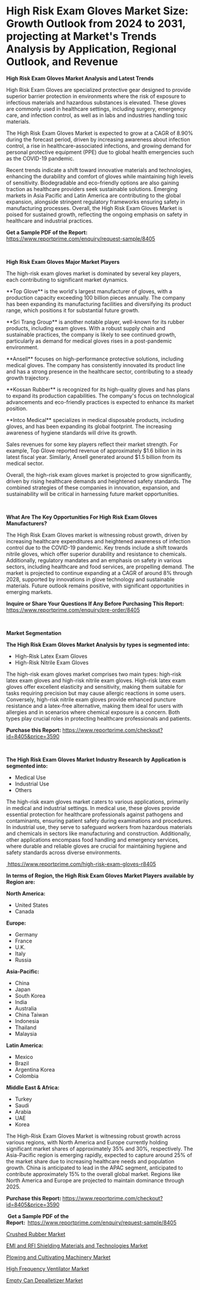 <p><h1>High Risk Exam Gloves Market Size: Growth Outlook from 2024 to 2031, projecting at Market's Trends Analysis by Application, Regional Outlook, and Revenue</h1></p><p><strong>High Risk Exam Gloves Market Analysis and Latest Trends</strong></p>
<p><p>High Risk Exam Gloves are specialized protective gear designed to provide superior barrier protection in environments where the risk of exposure to infectious materials and hazardous substances is elevated. These gloves are commonly used in healthcare settings, including surgery, emergency care, and infection control, as well as in labs and industries handling toxic materials.</p><p>The High Risk Exam Gloves Market is expected to grow at a CAGR of 8.90% during the forecast period, driven by increasing awareness about infection control, a rise in healthcare-associated infections, and growing demand for personal protective equipment (PPE) due to global health emergencies such as the COVID-19 pandemic. </p><p>Recent trends indicate a shift toward innovative materials and technologies, enhancing the durability and comfort of gloves while maintaining high levels of sensitivity. Biodegradable and eco-friendly options are also gaining traction as healthcare providers seek sustainable solutions. Emerging markets in Asia Pacific and Latin America are contributing to the global expansion, alongside stringent regulatory frameworks ensuring safety in manufacturing processes. Overall, the High Risk Exam Gloves Market is poised for sustained growth, reflecting the ongoing emphasis on safety in healthcare and industrial practices.</p></p>
<p><strong>Get a Sample PDF of the Report:&nbsp;</strong> <a href="https://www.reportprime.com/enquiry/request-sample/8405?utm_campaign=1842&utm_medium=2&utm_source=Github&utm_content=ia&utm_term=26112024&utm_id=high-risk-exam-gloves">https://www.reportprime.com/enquiry/request-sample/8405</a></p>
<p>&nbsp;</p>
<p><strong>High Risk Exam Gloves Major Market Players</strong></p>
<p><p>The high-risk exam gloves market is dominated by several key players, each contributing to significant market dynamics. </p><p>**Top Glove** is the world's largest manufacturer of gloves, with a production capacity exceeding 100 billion pieces annually. The company has been expanding its manufacturing facilities and diversifying its product range, which positions it for substantial future growth.</p><p>**Sri Trang Group** is another notable player, well-known for its rubber products, including exam gloves. With a robust supply chain and sustainable practices, the company is likely to see continued growth, particularly as demand for medical gloves rises in a post-pandemic environment.</p><p>**Ansell** focuses on high-performance protective solutions, including medical gloves. The company has consistently innovated its product line and has a strong presence in the healthcare sector, contributing to a steady growth trajectory.</p><p>**Kossan Rubber** is recognized for its high-quality gloves and has plans to expand its production capabilities. The company's focus on technological advancements and eco-friendly practices is expected to enhance its market position.</p><p>**Intco Medical** specializes in medical disposable products, including gloves, and has been expanding its global footprint. The increasing awareness of hygiene standards will drive its growth.</p><p>Sales revenues for some key players reflect their market strength. For example, Top Glove reported revenue of approximately $1.6 billion in its latest fiscal year. Similarly, Ansell generated around $1.5 billion from its medical sector.</p><p>Overall, the high-risk exam gloves market is projected to grow significantly, driven by rising healthcare demands and heightened safety standards. The combined strategies of these companies in innovation, expansion, and sustainability will be critical in harnessing future market opportunities.</p></p>
<p>&nbsp;</p>
<p><strong>What Are The Key Opportunities For High Risk Exam Gloves Manufacturers?</strong></p>
<p><p>The High Risk Exam Gloves market is witnessing robust growth, driven by increasing healthcare expenditures and heightened awareness of infection control due to the COVID-19 pandemic. Key trends include a shift towards nitrile gloves, which offer superior durability and resistance to chemicals. Additionally, regulatory mandates and an emphasis on safety in various sectors, including healthcare and food services, are propelling demand. The market is projected to continue expanding at a CAGR of around 8% through 2028, supported by innovations in glove technology and sustainable materials. Future outlook remains positive, with significant opportunities in emerging markets.</p></p>
<p><strong>Inquire or Share Your Questions If Any Before Purchasing This Report:</strong> <a href="https://www.reportprime.com/enquiry/pre-order/8405?utm_campaign=1842&utm_medium=2&utm_source=Github&utm_content=ia&utm_term=26112024&utm_id=high-risk-exam-gloves">https://www.reportprime.com/enquiry/pre-order/8405</a></p>
<p>&nbsp;</p>
<p><strong>Market Segmentation</strong></p>
<p><strong>The High Risk Exam Gloves Market Analysis by types is segmented into:</strong></p>
<p><ul><li>High-Risk Latex Exam Gloves</li><li>High-Risk Nitrile Exam Gloves</li></ul></p>
<p><p>The high-risk exam gloves market comprises two main types: high-risk latex exam gloves and high-risk nitrile exam gloves. High-risk latex exam gloves offer excellent elasticity and sensitivity, making them suitable for tasks requiring precision but may cause allergic reactions in some users. Conversely, high-risk nitrile exam gloves provide enhanced puncture resistance and a latex-free alternative, making them ideal for users with allergies and in scenarios where chemical exposure is a concern. Both types play crucial roles in protecting healthcare professionals and patients.</p></p>
<p><strong>Purchase this Report:&nbsp;</strong><a href="https://www.reportprime.com/checkout?id=8405&price=3590&utm_campaign=1842&utm_medium=2&utm_source=Github&utm_content=ia&utm_term=26112024&utm_id=high-risk-exam-gloves">https://www.reportprime.com/checkout?id=8405&price=3590</a></p>
<p>&nbsp;</p>
<p><strong>The High Risk Exam Gloves Market Industry Research by Application is segmented into:</strong></p>
<p><ul><li>Medical Use</li><li>Industrial Use</li><li>Others</li></ul></p>
<p><p>The high-risk exam gloves market caters to various applications, primarily in medical and industrial settings. In medical use, these gloves provide essential protection for healthcare professionals against pathogens and contaminants, ensuring patient safety during examinations and procedures. In industrial use, they serve to safeguard workers from hazardous materials and chemicals in sectors like manufacturing and construction. Additionally, other applications encompass food handling and emergency services, where durable and reliable gloves are crucial for maintaining hygiene and safety standards across diverse environments.</p></p>
<p><a href="https://www.reportprime.com/high-risk-exam-gloves-r8405?utm_campaign=1842&utm_medium=2&utm_source=Github&utm_content=ia&utm_term=26112024&utm_id=high-risk-exam-gloves">&nbsp;https://www.reportprime.com/high-risk-exam-gloves-r8405</a></p>
<p><strong>In terms of Region, the High Risk Exam Gloves Market Players available by Region are:</strong></p>
<p>
    <p> <strong> North America: </strong>
        <ul>
            <li>United States</li>
            <li>Canada</li>
        </ul>
        </p> 
    <p> <strong> Europe: </strong>
        <ul>
            <li>Germany</li>
            <li>France</li>
            <li>U.K.</li>
            <li>Italy</li>
            <li>Russia</li>
        </ul>
        </p> 
    <p> <strong> Asia-Pacific: </strong>
        <ul>
            <li>China</li>
            <li>Japan</li>
            <li>South Korea</li>
            <li>India</li>
            <li>Australia</li>
            <li>China Taiwan</li>
            <li>Indonesia</li>
            <li>Thailand</li>
            <li>Malaysia</li>
        </ul>
        </p> 
    <p> <strong> Latin America: </strong>
        <ul>
            <li>Mexico</li>
            <li>Brazil</li>
            <li>Argentina Korea</li>
            <li>Colombia</li>
        </ul>
        </p> 
    <p> <strong> Middle East & Africa: </strong>
        <ul>
            <li>Turkey</li>
            <li>Saudi</li>
            <li>Arabia</li>
            <li>UAE</li>
            <li>Korea</li>
        </ul>
    </p>
    </p>
<p><p>The High-Risk Exam Gloves Market is witnessing robust growth across various regions, with North America and Europe currently holding significant market shares of approximately 35% and 30%, respectively. The Asia-Pacific region is emerging rapidly, expected to capture around 25% of the market share due to increasing healthcare needs and population growth. China is anticipated to lead in the APAC segment, anticipated to contribute approximately 15% to the overall global market. Regions like North America and Europe are projected to maintain dominance through 2025.</p></p>
<p><strong>Purchase this Report: </strong><a href="https://www.reportprime.com/checkout?id=8405&price=3590&utm_campaign=1842&utm_medium=2&utm_source=Github&utm_content=ia&utm_term=26112024&utm_id=high-risk-exam-gloves">https://www.reportprime.com/checkout?id=8405&price=3590</a></p>
<p>&nbsp;<strong>Get a Sample PDF of the Report:&nbsp;&nbsp;</strong><a href="https://www.reportprime.com/enquiry/request-sample/8405?utm_campaign=1842&utm_medium=2&utm_source=Github&utm_content=ia&utm_term=26112024&utm_id=high-risk-exam-gloves">https://www.reportprime.com/enquiry/request-sample/8405</a></p>
<p><strong></strong></p>
<p><p><a href="https://www.linkedin.com/pulse/digital-transformation-crushed-rubber-industry-market-opportunities-worie?utm_campaign=1842&utm_medium=2&utm_source=Github&utm_content=ia&utm_term=26112024&utm_id=high-risk-exam-gloves">Crushed Rubber Market</a></p><p><a href="https://issuu.com/reportprime-2/docs/emi-and-rfi-shielding-materials-and_e6574f83c97a1e?utm_campaign=1842&utm_medium=2&utm_source=Github&utm_content=ia&utm_term=26112024&utm_id=high-risk-exam-gloves">EMI and RFI Shielding Materials and Technologies Market</a></p><p><a href="https://issuu.com/reportprime-2/docs/plowing-and-cultivating-machinery-m_57fa1b0e3ae18d?utm_campaign=1842&utm_medium=2&utm_source=Github&utm_content=ia&utm_term=26112024&utm_id=high-risk-exam-gloves">Plowing and Cultivating Machinery Market</a></p><p><a href="https://github.com/RoccoManning/Market-Research-Report-List-7/blob/main/high-frequency-ventilator-market.md?utm_campaign=1842&utm_medium=2&utm_source=Github&utm_content=ia&utm_term=26112024&utm_id=high-risk-exam-gloves">High Frequency Ventilator Market</a></p><p><a href="https://www.linkedin.com/pulse/exploring-empty-can-depalletizer-market-size-share-oc5nc?utm_campaign=1842&utm_medium=2&utm_source=Github&utm_content=ia&utm_term=26112024&utm_id=high-risk-exam-gloves">Empty Can Depalletizer Market</a></p></p>